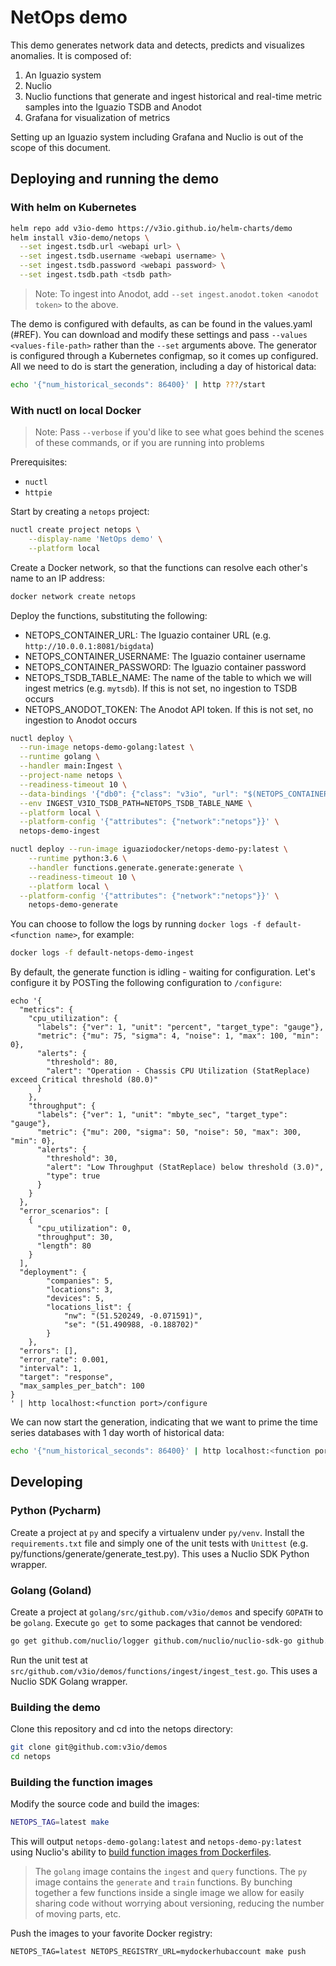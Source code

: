 # NetOps demo

This demo generates network data and detects, predicts and visualizes anomalies. It is composed of:
1. An Iguazio system
2. Nuclio
3. Nuclio functions that generate and ingest historical and real-time metric samples into the Iguazio TSDB and Anodot
4. Grafana for visualization of metrics

Setting up an Iguazio system including Grafana and Nuclio is out of the scope of this document. 

## Deploying and running the demo

### With helm on Kubernetes
```sh
helm repo add v3io-demo https://v3io.github.io/helm-charts/demo
helm install v3io-demo/netops \
  --set ingest.tsdb.url <webapi url> \
  --set ingest.tsdb.username <webapi username> \
  --set ingest.tsdb.password <webapi password> \
  --set ingest.tsdb.path <tsdb path>
```

> Note: To ingest into Anodot, add `--set ingest.anodot.token <anodot token>` to the above. 

The demo is configured with defaults, as can be found in the values.yaml (#REF). You can download and modify these settings and pass `--values <values-file-path>` rather than the `--set` arguments above. The generator is configured through a Kubernetes configmap, so it comes up configured. All we need to do is start the generation, including a day of historical data:

```sh
echo '{"num_historical_seconds": 86400}' | http ???/start
```

### With nuctl on local Docker
> Note: Pass `--verbose` if you'd like to see what goes behind the scenes of these commands, or if you are running into problems

Prerequisites:
* `nuctl`
* `httpie`

Start by creating a `netops` project:
```sh
nuctl create project netops \
	--display-name 'NetOps demo' \
	--platform local
```

Create a Docker network, so that the functions can resolve each other's name to an IP address:
```sh
docker network create netops
```

Deploy the functions, substituting the following:
* NETOPS_CONTAINER_URL: The Iguazio container URL (e.g. `http://10.0.0.1:8081/bigdata`)
* NETOPS_CONTAINER_USERNAME: The Iguazio container username
* NETOPS_CONTAINER_PASSWORD: The Iguazio container password
* NETOPS_TSDB_TABLE_NAME: The name of the table to which we will ingest metrics (e.g. `mytsdb`). If this is not set, no ingestion to TSDB occurs
* NETOPS_ANODOT_TOKEN: The Anodot API token. If this is not set, no ingestion to Anodot occurs

```sh
nuctl deploy \
  --run-image netops-demo-golang:latest \
  --runtime golang \
  --handler main:Ingest \
  --project-name netops \
  --readiness-timeout 10 \
  --data-bindings '{"db0": {"class": "v3io", "url": "$(NETOPS_CONTAINER_URL)", "secret": "NETOPS_CONTAINER_USERNAME:NETOPS_CONTAINER_PASSWORD"}}' \
  --env INGEST_V3IO_TSDB_PATH=NETOPS_TSDB_TABLE_NAME \
  --platform local \
  --platform-config '{"attributes": {"network":"netops"}}' \
  netops-demo-ingest

nuctl deploy --run-image iguaziodocker/netops-demo-py:latest \
	--runtime python:3.6 \
	--handler functions.generate.generate:generate \
	--readiness-timeout 10 \
	--platform local \
  --platform-config '{"attributes": {"network":"netops"}}' \
	netops-demo-generate
```

You can choose to follow the logs by running `docker logs -f default-<function name>`, for example:
```sh
docker logs -f default-netops-demo-ingest
```

By default, the generate function is idling - waiting for configuration. Let's configure it by POSTing the following configuration to `/configure`:
```
echo '{
  "metrics": {
    "cpu_utilization": {
      "labels": {"ver": 1, "unit": "percent", "target_type": "gauge"},
      "metric": {"mu": 75, "sigma": 4, "noise": 1, "max": 100, "min": 0},
      "alerts": {
        "threshold": 80,
        "alert": "Operation - Chassis CPU Utilization (StatReplace) exceed Critical threshold (80.0)"
      }
    },
    "throughput": {
      "labels": {"ver": 1, "unit": "mbyte_sec", "target_type": "gauge"},
      "metric": {"mu": 200, "sigma": 50, "noise": 50, "max": 300, "min": 0},
      "alerts": {
        "threshold": 30,
        "alert": "Low Throughput (StatReplace) below threshold (3.0)",
        "type": true
      }
    }
  },
  "error_scenarios": [
    {
      "cpu_utilization": 0,
      "throughput": 30,
      "length": 80
    }
  ],
  "deployment": {
        "companies": 5,
        "locations": 3,
        "devices": 5,
        "locations_list": {
            "nw": "(51.520249, -0.071591)",
            "se": "(51.490988, -0.188702)"
        }
    },
  "errors": [],
  "error_rate": 0.001,
  "interval": 1,
  "target": "response",
  "max_samples_per_batch": 100
}
' | http localhost:<function port>/configure
```

We can now start the generation, indicating that we want to prime the time series databases with 1 day worth of historical data:

```sh
echo '{"num_historical_seconds": 86400}' | http localhost:<function port>/start
```

## Developing

### Python (Pycharm)
Create a project at `py` and specify a virtualenv under `py/venv`. Install the `requirements.txt` file and simply one of the unit tests with `Unittest` (e.g. py/functions/generate/generate_test.py). This uses a Nuclio SDK Python wrapper.

### Golang (Goland)
Create a project at `golang/src/github.com/v3io/demos` and specify `GOPATH` to be `golang`. Execute `go get` to some packages that cannot be vendored:
```sh
go get github.com/nuclio/logger github.com/nuclio/nuclio-sdk-go github.com/v3io/v3io-go-http
```

Run the unit test at `src/github.com/v3io/demos/functions/ingest/ingest_test.go`. This uses a Nuclio SDK Golang wrapper.

### Building the demo

Clone this repository and cd into the netops directory:
```sh
git clone git@github.com:v3io/demos
cd netops
```

### Building the function images
Modify the source code and build the images:
```sh
NETOPS_TAG=latest make
```

This will output `netops-demo-golang:latest` and `netops-demo-py:latest` using Nuclio's ability to [build function images from Dockerfiles](https://github.com/nuclio/nuclio/blob/master/docs/tasks/deploy-functions-from-dockerfile.md). 
> The `golang` image contains the `ingest` and `query` functions. The `py` image contains the `generate` and `train` functions. By bunching together a few functions inside a single image we allow for easily sharing code without worrying about versioning, reducing the number of moving parts, etc. 

Push the images to your favorite Docker registry:
```
NETOPS_TAG=latest NETOPS_REGISTRY_URL=mydockerhubaccount make push
```

